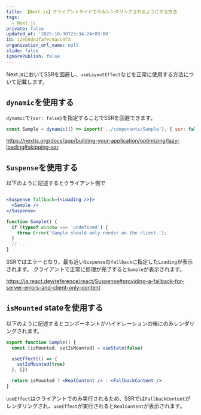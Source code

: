 ```yaml
---
title: 【Next.js】クライアントサイドでのみレンダリングされるようにする方法
tags:
  - Next.js
private: false
updated_at: '2025-10-30T23:34:24+09:00'
id: 12eb9da3fafec9acc473
organization_url_name: null
slide: false
ignorePublish: false
---
```

Next.jsにおいてSSRを回避し、`useLayoutEffect`などを正常に使用する方法について記載します。

## `dynamic`を使用する

`dynamic`で`{ssr: false}`を指定することでSSRを回避できます。

```jsx
const Sample = dynamic(() => import('../components/Sample'), { ssr: false })
```

https://nextjs.org/docs/app/building-your-application/optimizing/lazy-loading#skipping-ssr

## `Suspense`を使用する

以下のように記述するとクライアント側で

```jsx

<Suspense fallback={<Loading />}>
  <Sample />
</Suspense>

function Sample() {
  if (typeof window === 'undefined') {
    throw Error('Sample should only render on the client.');
  }
  // ...
}

```

SSRではエラーとなり、最も近い`Suspense`の`fallback`に指定した`Loading`が表示されます。
クライアントで正常に処理が完了すると`Sample`が表示されます。

https://ja.react.dev/reference/react/Suspense#providing-a-fallback-for-server-errors-and-client-only-content

## `isMounted` stateを使用する

以下のように記述するとコンポーネントがハイドレーションの後にのみレンダリングされます。

```jsx
export function Sample() {
  const [isMounted, setIsMounted] = useState(false)

  useEffect(() => {
    setIsMounted(true)
  }, [])

  return isMounted ? <RealContent /> : <FallbackContent />
}

```

`useEffect`はクライアントでのみ実行されるため、SSRでは`FallbackContent`がレンダリングされ、`useEffect`が実行されると`RealContent`が表示されます。
